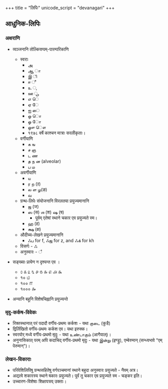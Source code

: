 +++
title = "लिपिः"
unicode_script = "devanagari"
+++

## आधुनिक-लिपिः
### अक्षराणि
- व्यञ्जनानि तोल्कियप्पम्-पारम्परिकाणि
  - स्वराः
    - அ 
    - ஆ ா
    - இ ி
    - ஈ ீ
    - உ	ு
    - ஊ	ூ
    - எ	ெ
    - ஏ	ே
    - ஐ	ை
    - ஒ	ொ
    - ஓ	ோ
    - ஔ	ௌ
    - १९७८ वर्षे काश्चन मात्राः सरलीकृताः।
  - वर्गीयाणि
    - க ங
    - ச ஞ
    - ட ண
    - த ந ன (alveolar)
    - ப ம
  - अवर्गीयाणि
    - ய 
    - ர ற (ऱ) 
    - ல ள ழ(ऴ) 
    - வ
  - ग्रन्थ-लिपेः संयोजनानि विरलतया प्रयुज्यमानानि
    - ஜ (ज)
    - ஸ (स) ஶ (श) ஷ (ष)
      - पूर्वम् एतेषां स्थाने चकार एव प्रयुज्यते स्म। 
    - ஹ (ह)
    - க்ஷ (क्ष)
  - औदीच्य-लेखने प्रयुज्यमानानि
    - ஃப for f, ஃஜ for z, and ஃக் for kh
  - विसर्गः - ஃ
  - अनुस्वारः - ஂ

- सङ्ख्याः प्रायेण न दृश्यन्त एव । 
  - ௦	௧	௨	௩	௪	௫	௬	௭	௮	௯
  - १० ௰
  - १०० ௱
  - १००० ௲

- अन्यानि बहूनि विशेषचिह्नानि प्रयुज्यन्ते

### मृदु-कर्कष-विवेकः
- रिक्तस्थानात् परं पदादौ वर्गीय-प्रथमः कर्कशः - यथा குடை (कुडै) 
- द्विर्लिखितो वर्गीय-प्रथमः कर्कश एव। यथा इरुक्क। 
- स्वरयोर् मध्ये वर्गीय-प्रथमो मृदुः - यथा உண்டாகும் (आगैयाल्)। 
- अनुनासिकात् परम् अपि कदाचिद् वर्गीय-प्रथमो मृदुः - यथा இன்று (इण्ड्रु), एम्बेरुमान् (सन्ध्यभावे "एम् पेरुमान्")। 

### लेखन-विकाराः
- परिवेशिलिपिषु ग्रन्थसहितेषु वर्गपञ्चमानां स्थाने बहुदा अनुस्वारः प्रयुज्यते - नैवम् अत्र। 
- अद्यत्वे शकारस्य स्थाने षकारः प्रयुज्यते। पूर्वं तु चकार एव प्रयुज्यते स्म - चङ्कर इति। 
- उच्चारण-विशेषाः शिक्षापत्रय् उक्ताः। 
